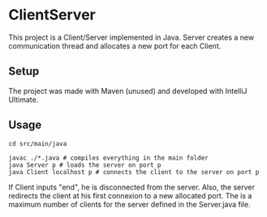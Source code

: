 # ClientServer

This project is a Client/Server implemented in Java. Server creates a new communication thread and allocates a new port for each Client.

## Setup

The project was made with Maven (unused) and developed with IntelliJ Ultimate.


## Usage

```
cd src/main/java

javac ./*.java # compiles everything in the main folder
java Server p # loads the server on port p
java Client localhost p # connects the client to the server on port p
```

If Client inputs "end", he is disconnected from the server.
Also, the server redirects the client at his first connexion to a new allocated port.
The is a maximum number of clients for the server defined in the Server.java file.
